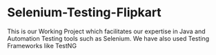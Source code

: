 # Selenium-Testing-Flipkart
This is our Working Project which facilitates our expertise in Java and Automation Testing tools such as Selenium. We have also used Testing Frameworks like TestNG

